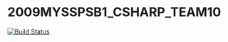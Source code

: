 # 2009MYSSPSB1_CSHARP_TEAM10
[![Build Status](https://dev.azure.com/chandanaan/csharp/_apis/build/status/99002674.2009MYSSPSB1_CSHARP_TEAM10?branchName=main)](https://dev.azure.com/chandanaan/csharp/_build/latest?definitionId=1&branchName=main)
